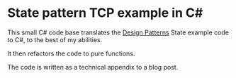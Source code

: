 # State pattern TCP example in C#

This small C# code base translates the [Design Patterns](https://blog.ploeh.dk/ref/dp) State example code to C#, to the best of my abilities.

It then refactors the code to pure functions.

The code is written as a technical appendix to a blog post.